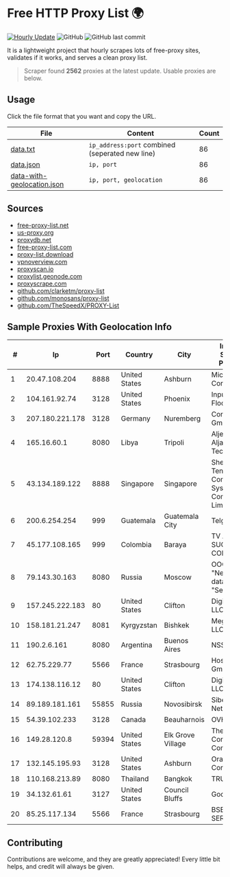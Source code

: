 
# Free HTTP Proxy List 🌍

[![Hourly Update](https://github.com/mertguvencli/http-proxy-list/actions/workflows/main.yml/badge.svg?branch=main)](https://github.com/mertguvencli/http-proxy-list/actions/workflows/main.yml)
![GitHub](https://img.shields.io/github/license/mertguvencli/http-proxy-list)
![GitHub last commit](https://img.shields.io/github/last-commit/mertguvencli/http-proxy-list)

It is a lightweight project that hourly scrapes lots of free-proxy sites, validates if it works, and serves a clean proxy list.


> Scraper found **2562** proxies at the latest update. Usable proxies are below.

## Usage

Click the file format that you want and copy the URL.


|File|Content|Count|
|----|-------|-----|
|[data.txt](https://raw.githubusercontent.com/mertguvencli/http-proxy-list/main/proxy-list/data.txt)|`ip_address:port` combined (seperated new line)|86|
|[data.json](https://raw.githubusercontent.com/mertguvencli/http-proxy-list/main/proxy-list/data.json)|`ip, port`|86|
|[data-with-geolocation.json](https://raw.githubusercontent.com/mertguvencli/http-proxy-list/main/proxy-list/data-with-geolocation.json)|`ip, port, geolocation`|86|

## Sources

* [free-proxy-list.net](https://free-proxy-list.net)
* [us-proxy.org](https://www.us-proxy.org)
* [proxydb.net](http://proxydb.net)
* [free-proxy-list.com](https://free-proxy-list.com/?page=&port=&type%5B%5D=http&type%5B%5D=https&up_time=0&search=Search)
* [proxy-list.download](https://www.proxy-list.download/HTTP)
* [vpnoverview.com](https://vpnoverview.com/privacy/anonymous-browsing/free-proxy-servers)
* [proxyscan.io](https://www.proxyscan.io)
* [proxylist.geonode.com](https://proxylist.geonode.com/api/proxy-list?limit=300&page=1&sort_by=lastChecked&sort_type=desc&protocols=http,https)
* [proxyscrape.com](https://api.proxyscrape.com/v2/?request=displayproxies&protocol=http&timeout=10000&country=all&ssl=all&anonymity=all)
* [github.com/clarketm/proxy-list](https://raw.githubusercontent.com/clarketm/proxy-list/master/proxy-list-raw.txt)
* [github.com/monosans/proxy-list](https://raw.githubusercontent.com/monosans/proxy-list/main/proxies/http.txt)
* [github.com/TheSpeedX/PROXY-List](https://raw.githubusercontent.com/TheSpeedX/PROXY-List/master/http.txt)


## Sample Proxies With Geolocation Info

|#|Ip|Port|Country|City|Internet Service Provider|
|-|--|----|-------|----|-------------------------|
|1|20.47.108.204|8888|United States|Ashburn|Microsoft Corporation|
|2|104.161.92.74|3128|United States|Phoenix|Input Output Flood LLC|
|3|207.180.221.178|3128|Germany|Nuremberg|Contabo GmbH|
|4|165.16.60.1|8080|Libya|Tripoli|Aljeel Aljadeed For Technology|
|5|43.134.189.122|8888|Singapore|Singapore|Shenzhen Tencent Computer Systems Company Limited|
|6|200.6.254.254|999|Guatemala|Guatemala City|Telgua|
|7|45.177.108.165|999|Colombia|Baraya|TV AZTECA SUCURSAL COLOMBIA|
|8|79.143.30.163|8080|Russia|Moscow|OOO "Network of data-centers "Selectel"|
|9|157.245.222.183|80|United States|Clifton|DigitalOcean, LLC|
|10|158.181.21.247|8081|Kyrgyzstan|Bishkek|Megaline LLC|
|11|190.2.6.161|8080|Argentina|Buenos Aires|NSS S.A.|
|12|62.75.229.77|5566|France|Strasbourg|Host Europe GmbH|
|13|174.138.116.12|80|United States|Clifton|DigitalOcean, LLC|
|14|89.189.181.161|55855|Russia|Novosibirsk|Siberian Networks ltd|
|15|54.39.102.233|3128|Canada|Beauharnois|OVH SAS|
|16|149.28.120.8|59394|United States|Elk Grove Village|The Constant Company|
|17|132.145.195.93|3128|United States|Ashburn|Oracle Corporation|
|18|110.168.213.89|8080|Thailand|Bangkok|TRUENET|
|19|34.132.61.61|3127|United States|Council Bluffs|Google LLC|
|20|85.25.117.134|5566|France|Strasbourg|BSB-SERVICE|



## Contributing

Contributions are welcome, and they are greatly appreciated! Every
little bit helps, and credit will always be given.

